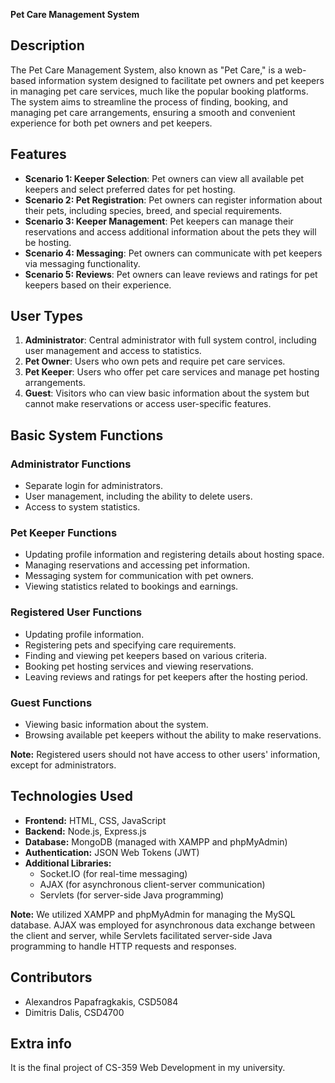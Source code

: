 <strong>Pet Care Management System </strong>

## Description

The Pet Care Management System, also known as "Pet Care," is a web-based information system designed to facilitate pet owners and pet keepers in managing pet care services, much like the popular booking platforms. The system aims to streamline the process of finding, booking, and managing pet care arrangements, ensuring a smooth and convenient experience for both pet owners and pet keepers.

## Features

- **Scenario 1: Keeper Selection**: Pet owners can view all available pet keepers and select preferred dates for pet hosting.
- **Scenario 2: Pet Registration**: Pet owners can register information about their pets, including species, breed, and special requirements.
- **Scenario 3: Keeper Management**: Pet keepers can manage their reservations and access additional information about the pets they will be hosting.
- **Scenario 4: Messaging**: Pet owners can communicate with pet keepers via messaging functionality.
- **Scenario 5: Reviews**: Pet owners can leave reviews and ratings for pet keepers based on their experience.

## User Types

1. **Administrator**: Central administrator with full system control, including user management and access to statistics.
2. **Pet Owner**: Users who own pets and require pet care services.
3. **Pet Keeper**: Users who offer pet care services and manage pet hosting arrangements.
4. **Guest**: Visitors who can view basic information about the system but cannot make reservations or access user-specific features.

## Basic System Functions

### Administrator Functions
- Separate login for administrators.
- User management, including the ability to delete users.
- Access to system statistics.

### Pet Keeper Functions
- Updating profile information and registering details about hosting space.
- Managing reservations and accessing pet information.
- Messaging system for communication with pet owners.
- Viewing statistics related to bookings and earnings.

### Registered User Functions
- Updating profile information.
- Registering pets and specifying care requirements.
- Finding and viewing pet keepers based on various criteria.
- Booking pet hosting services and viewing reservations.
- Leaving reviews and ratings for pet keepers after the hosting period.

### Guest Functions
- Viewing basic information about the system.
- Browsing available pet keepers without the ability to make reservations.

**Note:** Registered users should not have access to other users' information, except for administrators.

## Technologies Used
- **Frontend:** HTML, CSS, JavaScript
- **Backend:** Node.js, Express.js
- **Database:** MongoDB (managed with XAMPP and phpMyAdmin)
- **Authentication:** JSON Web Tokens (JWT)
- **Additional Libraries:** 
    - Socket.IO (for real-time messaging)
    - AJAX (for asynchronous client-server communication)
    - Servlets (for server-side Java programming)

**Note:** We utilized XAMPP and phpMyAdmin for managing the MySQL database. AJAX was employed for asynchronous data exchange between the client and server, while Servlets facilitated server-side Java programming to handle HTTP requests and responses.

## Contributors
- Alexandros Papafragkakis, CSD5084
- Dimitris Dalis, CSD4700

## Extra info
It is the final project of CS-359 Web Development in my university.
